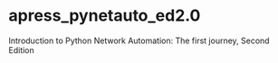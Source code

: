 # apress_pynetauto_ed2.0
Introduction to Python Network Automation: The first journey, Second Edition

